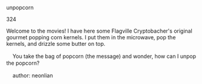 unpopcorn

324

Welcome to the movies! I have here some Flagville Cryptobacher's original gourmet popping corn kernels. I put them in the microwave, pop the kernels, and drizzle some butter on top.

ㅤ
You take the bag of popcorn (the message) and wonder, how can I unpop the popcorn?

ㅤ
author: neonlian
